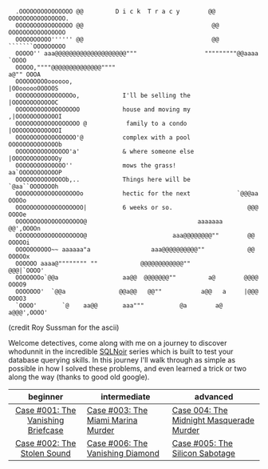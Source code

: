 ```
  .OOOOOOOOOOOOOOO @@         D i c k  T r a c y        @@ OOOOOOOOOOOOOOOO.
  OOOOOOOOOOOOOOOO @@                                    @@ OOOOOOOOOOOOOOOO
  OOOOOOOOOO'''''' @@                                    @@ ```````OOOOOOOOO
  OOOOO'' aaa@@@@@@@@@@@@@@@@@@@@"""                   """""""""@@aaaa `OOOO
  OOOOO,""""@@@@@@@@@@@@@@""""                                     a@"" OOOA
  OOOOOOOOOoooooo,                                            |OOoooooOOOOOS
  OOOOOOOOOOOOOOOOo,            I'll be selling the           |OOOOOOOOOOOOC
  OOOOOOOOOOOOOOOOOO            house and moving my          ,|OOOOOOOOOOOOI
  OOOOOOOOOOOOOOOOOO @           family to a condo           |OOOOOOOOOOOOOI
  OOOOOOOOOOOOOOOOO'@           complex with a pool          OOOOOOOOOOOOOOb
  OOOOOOOOOOOOOOO'a'            & where someone else         |OOOOOOOOOOOOOy
  OOOOOOOOOOOOOO''              mows the grass!           aa`OOOOOOOOOOOP
  OOOOOOOOOOOOOOb,..            Things here will be           `@aa``OOOOOOOh
  OOOOOOOOOOOOOOOOOOo           hectic for the next             `@@@aa OOOOo
  OOOOOOOOOOOOOOOOOOO|          6 weeks or so.                     @@@ OOOOe
  OOOOOOOOOOOOOOOOOOO@                               aaaaaaa       @@',OOOOn
  OOOOOOOOOOOOOOOOOOO@                        aaa@@@@@@@@""        @@ OOOOOi
  OOOOOOOOOO~~ aaaaaa"a                 aaa@@@@@@@@@@""            @@ OOOOOx
  OOOOOO aaaa@"""""""" ""            @@@@@@@@@@@@""               @@@|`OOOO'
  OOOOOOOo`@@a                  aa@@  @@@@@@@""         a@        @@@@ OOOO9
  OOOOOOO'  `@@a               @@a@@   @@""           a@@   a     |@@@ OOOO3
  `OOOO'       `@    aa@@       aaa"""          @a        a@     a@@@',OOOO'

```
(credit Roy Sussman for the ascii)

Welcome detectives, come along with me on a journey to discover whodunnit in the incredible [SQLNoir](https://www.sqlnoir.com/) series which is built to test your database querying skills. In this journey I'll walk through as simple as possible in how I solved these problems, and even learned a trick or two along the way (thanks to good old google). 

|                                         beginner                                          | intermediate                                                                                       | advanced                                                                                                    |
| :---------------------------------------------------------------------------------------: | -------------------------------------------------------------------------------------------------- | ----------------------------------------------------------------------------------------------------------- |
| [Case #001: The Vanishing Briefcase](Beginner/Case_001%20-%20The%20Vanishing%20Briefcase) | [Case #003: The Miami Marina Murder](Intermediate/Case_003%20-%20The%20Miami%20Marina%20Murder.md) | [Case 004: The Midnight Masquerade Murder](Advanced/Case_004%20-%20The%20Midnight%20Masquerade%20Murder.md) |
|      [Case #002: The Stolen Sound](Beginner/Case_002%20-%20The%20Stolen%20Sound.md)       | [Case #006: The Vanishing Diamond](Intermediate/Case_006%20-%20The%20Vanishing%20Diamond.md)       | [Case #005: The Silicon Sabotage](Advanced/Case_005%20-%20The%20Silicon%20Sabotage.md)                      |
